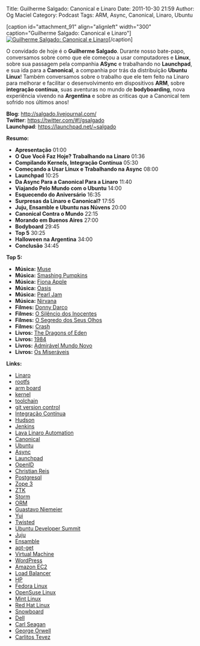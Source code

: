 Title: Guilherme Salgado: Canonical e Linaro
Date: 2011-10-30 21:59
Author: Og Maciel
Category: Podcast
Tags: ARM, Async, Canonical, Linaro, Ubuntu


[caption id="attachment\_91" align="alignleft" width="300"
caption="Guilherme Salgado: Canonical e Linaro"][![Guilherme Salgado:
Canonical e
Linaro](http://www.castalio.info/wp-content/uploads/2011/10/guilhermesalgado-300x300.jpg "Guilherme Salgado: Canonical e Linaro")](http://www.castalio.info/wp-content/uploads/2011/10/guilhermesalgado.jpg)[/caption]

O convidado de hoje é o **Guilherme Salgado**. Durante nosso bate-papo,
conversamos sobre como que ele começou a usar computadores e **Linux**,
sobre sua passagem pela companhia **ASync** e trabalhando no
**Launchpad**, e sua ida para a **Canonical**, a companhia por trás da
distribuição **Ubuntu Linux**! Também conversamos sobre o trabalho que
ele tem feito na Linaro para melhorar e facilitar o desenvolvimento em
dispositivos **ARM**, sobre **integração contínua**, suas aventuras no
mundo de **bodyboarding**, nova experiência vivendo na **Argentina** e
sobre as criticas que a Canonical tem sofrido nos últimos anos!

**Blog**: <http://salgado.livejournal.com/>  
**Twitter**: <https://twitter.com/#!/gsalgado>  
**Launchpad**: <https://launchpad.net/~salgado>

**Resumo:**

-   **Apresentação** 01:00
-   **O Que Você Faz Hoje? Trabalhando na Linaro** 01:36
-   **Compilando Kernels, Integração Contínua** 05:30
-   **Começando a Usar Linux e Trabalhando na Async** 08:00
-   **Launchpad** 10:25
-   **Da Async Para a Canonical Para a Linaro** 11:40
-   **Viajando Pelo Mundo com o Ubuntu** 14:00
-   **Esquecendo do Aniversário** 16:35
-   **Surpresas da Linaro e Canonical?** 17:55
-   **Juju, Ensamble e Ubuntu nas Núvens** 20:00
-   **Canonical Contra o Mundo** 22:15
-   **Morando em Buenos Aires** 27:00
-   **Bodyboard** 29:45
-   **Top 5** 30:25
-   **Halloween na Argentina** 34:00
-   **Conclusão** 34:45

**Top 5:**

-   **Música:** [Muse](http://www.last.fm/search?q=Muse)
-   **Música:** [Smashing
    Pumpkins](http://www.last.fm/search?q=Smashing+Pumpkins)
-   **Música:** [Fiona Apple](http://www.last.fm/search?q=Fiona+Apple)
-   **Música:** [Oasis](http://www.last.fm/search?q=Oasis)
-   **Música:** [Pearl Jam](http://www.last.fm/search?q=Pearl+Jam)
-   **Música:** [Nirvana](http://www.last.fm/search?q=Nirvana)
-   **Filmes:** [Donny
    Darco](http://www.imdb.com/find?s=all&q=Donny+Darco)
-   **Filmes:** [O Silêncio dos
    Inocentes](http://www.imdb.com/find?s=all&q=O+Silêncio+dos+Inocentes)
-   **Filmes:** [O Segredo dos Seus
    Olhos](http://www.imdb.com/find?s=all&q=O+Segredo+dos+Seus+Olhos)
-   **Filmes:** [Crash](http://www.imdb.com/find?s=all&q=Crash)
-   **Livros:** [The Dragons of
    Eden](http://www.amazon.com/s/ref=nb_sb_noss?url=search-alias%3Dstripbooks&field-keywords=The+Dragons+of+Eden)
-   **Livros:**
    [1984](http://www.amazon.com/s/ref=nb_sb_noss?url=search-alias%3Dstripbooks&field-keywords=1984)
-   **Livros:** [Admirável Mundo
    Novo](http://www.amazon.com/s/ref=nb_sb_noss?url=search-alias%3Dstripbooks&field-keywords=Admirável+Mundo+Novo)
-   **Livros:** [Os
    Miseráveis](http://www.amazon.com/s/ref=nb_sb_noss?url=search-alias%3Dstripbooks&field-keywords=Os+Miseráveis)

**Links:**

-   [Linaro](https://duckduckgo.com/?q=Linaro)
-   [rootfs](https://duckduckgo.com/?q=rootfs)
-   [arm board](https://duckduckgo.com/?q=arm+board)
-   [kernel](https://duckduckgo.com/?q=kernel)
-   [toolchain](https://duckduckgo.com/?q=toolchain)
-   [git version control](https://duckduckgo.com/?q=git+version+control)
-   [Integração Contínua](https://duckduckgo.com/?q=Integração+Contínua)
-   [Hudson](https://duckduckgo.com/?q=Hudson)
-   [Jenkins](https://duckduckgo.com/?q=Jenkins)
-   [Lava Linaro
    Automation](https://duckduckgo.com/?q=Lava+Linaro+Automation)
-   [Canonical](https://duckduckgo.com/?q=Canonical)
-   [Ubuntu](https://duckduckgo.com/?q=Ubuntu)
-   [Async](https://duckduckgo.com/?q=Async)
-   [Launchpad](https://duckduckgo.com/?q=Launchpad)
-   [OpenID](https://duckduckgo.com/?q=OpenID)
-   [Christian Reis](https://duckduckgo.com/?q=Christian+Reis)
-   [Postgresql](https://duckduckgo.com/?q=Postgresql)
-   [Zope 3](https://duckduckgo.com/?q=Zope+3)
-   [ZTK](https://duckduckgo.com/?q=ZTK)
-   [Storm](https://duckduckgo.com/?q=Storm)
-   [ORM](https://duckduckgo.com/?q=ORM)
-   [Guastavo Niemeier](https://duckduckgo.com/?q=Guastavo+Niemeier)
-   [Yui](https://duckduckgo.com/?q=Yui)
-   [Twisted](https://duckduckgo.com/?q=Twisted)
-   [Ubuntu Developer
    Summit](https://duckduckgo.com/?q=Ubuntu+Developer+Summit)
-   [Juju](https://duckduckgo.com/?q=Juju)
-   [Ensamble](https://duckduckgo.com/?q=Ensamble)
-   [apt-get](https://duckduckgo.com/?q=apt-get)
-   [Virtual Machine](https://duckduckgo.com/?q=Virtual+Machine)
-   [WordPress](https://duckduckgo.com/?q=WordPress)
-   [Amazon EC2](https://duckduckgo.com/?q=Amazon+EC2)
-   [Load Balancer](https://duckduckgo.com/?q=Load+Balancer)
-   [HP](https://duckduckgo.com/?q=HP)
-   [Fedora Linux](https://duckduckgo.com/?q=Fedora+Linux)
-   [OpenSuse Linux](https://duckduckgo.com/?q=OpenSuse+Linux)
-   [Mint Linux](https://duckduckgo.com/?q=Mint+Linux)
-   [Red Hat Linux](https://duckduckgo.com/?q=Red+Hat+Linux)
-   [Snowboard](https://duckduckgo.com/?q=Snowboard)
-   [Dell](https://duckduckgo.com/?q=Dell)
-   [Carl Seagan](https://duckduckgo.com/?q=Carl+Seagan)
-   [George Orwell](https://duckduckgo.com/?q=George+Orwell)
-   [Carlitos Tevez](https://duckduckgo.com/?q=Carlitos+Tevez)

